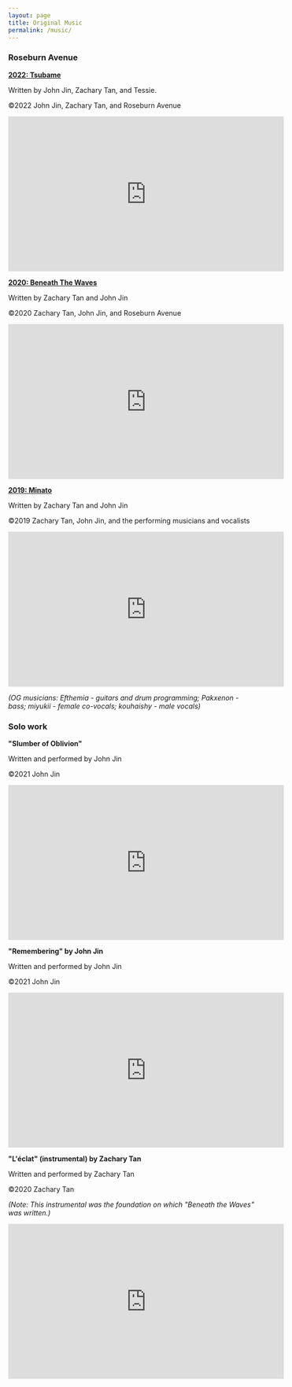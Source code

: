 ```yaml
---
layout: page
title: Original Music
permalink: /music/
---
```

### Roseburn Avenue

<b><u>2022: Tsubame</u></b>

Written by John Jin, Zachary Tan, and Tessie.

©2022 John Jin, Zachary Tan, and Roseburn Avenue

<iframe width="560" height="315" src="https://www.youtube.com/embed/BdAgN79BT2I" frameborder="0" allow="autoplay; encrypted-media" allowfullscreen></iframe>

<b><u>2020: Beneath The Waves</u></b>

Written by Zachary Tan and John Jin

©2020 Zachary Tan, John Jin, and Roseburn Avenue

<iframe width="560" height="315" src="https://www.youtube.com/embed/WHHYZWmiiBc" frameborder="0" allow="autoplay; encrypted-media" allowfullscreen></iframe>



<b><u>2019: Minato</u></b>

Written by Zachary Tan and John Jin

©2019 Zachary Tan, John Jin, and the performing musicians and vocalists

<iframe width="560" height="315" src="https://www.youtube.com/embed/p7mMxit-qYU" frameborder="0" allow="autoplay; encrypted-media" allowfullscreen></iframe>

<i>(OG musicians: Efthemia - guitars and drum programming; Pakxenon - bass; miyukii - female co-vocals; kouhaishy - male vocals)</i>



### Solo work

<b>"Slumber of Oblivion"</b>

Written and performed by John Jin

©2021 John Jin

<iframe width="560" height="315" src="https://www.youtube.com/embed/EfVFqq-Z_0o" frameborder="0" allow="autoplay; encrypted-media" allowfullscreen></iframe>

<b>"Remembering" by John Jin</b>

Written and performed by John Jin

©2021 John Jin

<iframe width="560" height="315" src="https://www.youtube.com/embed/dTlo3GrVO3M" frameborder="0" allow="autoplay; encrypted-media" allowfullscreen></iframe>


<b>"L'éclat" (instrumental) by Zachary Tan</b>

Written and performed by Zachary Tan

©2020 Zachary Tan

<i>(Note: This instrumental was the foundation on which "Beneath the Waves" was written.)</i>

<iframe width="560" height="315" src="https://www.youtube.com/embed/yINNdacnue8" frameborder="0" allow="autoplay; encrypted-media" allowfullscreen></iframe>
